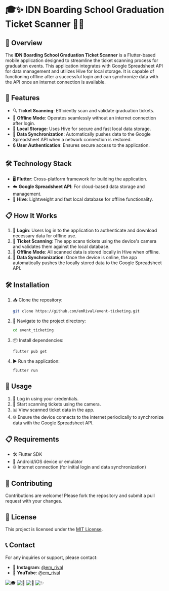 # 🎓✨ IDN Boarding School Graduation Ticket Scanner 🎫📱

## 🌟 Overview
The **IDN Boarding School Graduation Ticket Scanner** is a Flutter-based mobile application designed to streamline the ticket scanning process for graduation events. This application integrates with Google Spreadsheet API for data management and utilizes Hive for local storage. It is capable of functioning offline after a successful login and can synchronize data with the API once an internet connection is available.

## 🚀 Features
- 🔍 **Ticket Scanning**: Efficiently scan and validate graduation tickets.
- 📴 **Offline Mode**: Operates seamlessly without an internet connection after login.
- 📂 **Local Storage**: Uses Hive for secure and fast local data storage.
- 🔄 **Data Synchronization**: Automatically pushes data to the Google Spreadsheet API when a network connection is restored.
- 🔒 **User Authentication**: Ensures secure access to the application.

## 🛠️ Technology Stack
- 🖥️ **Flutter**: Cross-platform framework for building the application.
- ☁️ **Google Spreadsheet API**: For cloud-based data storage and management.
- 🐝 **Hive**: Lightweight and fast local database for offline functionality.

## 📋 How It Works
1. 🔑 **Login**: Users log in to the application to authenticate and download necessary data for offline use.
2. 🎥 **Ticket Scanning**: The app scans tickets using the device's camera and validates them against the local database.
3. 📴 **Offline Mode**: All scanned data is stored locally in Hive when offline.
4. 🔄 **Data Synchronization**: Once the device is online, the app automatically pushes the locally stored data to the Google Spreadsheet API.

## 🛠️ Installation
1. 📥 Clone the repository:
    ```bash
    git clone https://github.com/emRival/event-ticketing.git
    ```
2. 📂 Navigate to the project directory:
    ```bash
    cd event_ticketing
    ```
3. 📦 Install dependencies:
    ```bash
    flutter pub get
    ```
4. ▶️ Run the application:
    ```bash
    flutter run
    ```

## 📖 Usage
1. 🔑 Log in using your credentials.
2. 🎥 Start scanning tickets using the camera.
3. 📊 View scanned ticket data in the app.
4. 🌐 Ensure the device connects to the internet periodically to synchronize data with the Google Spreadsheet API.

## 📋 Requirements
- 🛠️ Flutter SDK
- 📱 Android/iOS device or emulator
- 🌐 Internet connection (for initial login and data synchronization)

## 🤝 Contributing
Contributions are welcome! Please fork the repository and submit a pull request with your changes.

## 📜 License
This project is licensed under the [MIT License](LICENSE).

## 📞 Contact
For any inquiries or support, please contact:
- 📸 **Instagram**: [@em_rival](https://instagram.com/em_rival)
- 🎥 **YouTube**: [@em_rival](https://youtube.com/@em_rival)

![🎓](assets/git/image1.jpeg) ![🎫](assets/git/image2.jpeg) ![📱](assets/git/image3.jpeg) ![✨](assets/git/image4.jpeg)
